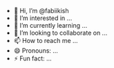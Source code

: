 - 👋 Hi, I’m @fabiikish
- 👀 I’m interested in ...
- 🌱 I’m currently learning ...
- 💞️ I’m looking to collaborate on ...
- 📫 How to reach me ...
- 😄 Pronouns: ...
- ⚡ Fun fact: ...

<!---
fabiikish/fabiikish is a ✨ special ✨ repository because its `README.md` (this file) appears on your GitHub profile.
You can click the Preview link to take a look at your changes.
--->
